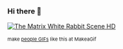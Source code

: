 ### Hi there 👋

<a href="/gif/the-matrix-white-rabbit-scene-hd-JDXooC" title="The Matrix White Rabbit Scene HD"><img src="https://i.makeagif.com/media/11-26-2015/JDXooC.gif" alt="The Matrix White Rabbit Scene HD"></a><div style="font-size:11px;">make <a href="/" title="make a gif">people GIFs</a> like this at MakeaGif</div>

<!--
**Ozberksenn/Ozberksenn** is a ✨ _special_ ✨ repository because its `README.md` (this file) appears on your GitHub profile.

Here are some ideas to get you started:

- 🔭 I’m currently working on ...
- 🌱 I’m currently learning ...
- 👯 I’m looking to collaborate on ...
- 🤔 I’m looking for help with ...
- 💬 Ask me about ...
- 📫 How to reach me: ...
- 😄 Pronouns: ...
- ⚡ Fun fact: ...
-->
